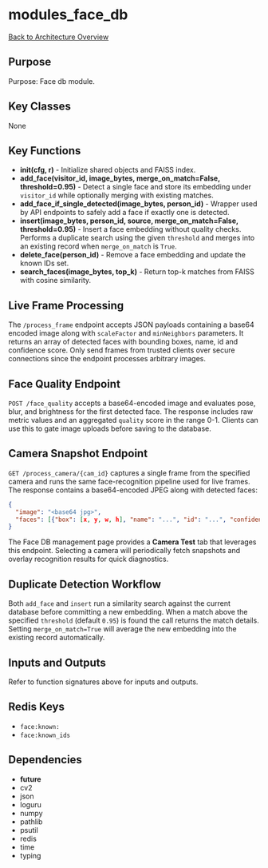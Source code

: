 # modules_face_db
[Back to Architecture Overview](../README.md)

## Purpose
Purpose: Face db module.

## Key Classes
None

## Key Functions
- **init(cfg, r)** - Initialize shared objects and FAISS index.
- **add_face(visitor_id, image_bytes, merge_on_match=False, threshold=0.95)** - Detect a single face and store its embedding under ``visitor_id`` while optionally merging with existing matches.
- **add_face_if_single_detected(image_bytes, person_id)** - Wrapper used by API endpoints to safely add a face if exactly one is detected.
- **insert(image_bytes, person_id, source, merge_on_match=False, threshold=0.95)** - Insert a face embedding without quality checks. Performs a duplicate search using the given ``threshold`` and merges into an existing record when ``merge_on_match`` is ``True``.
- **delete_face(person_id)** - Remove a face embedding and update the known IDs set.
- **search_faces(image_bytes, top_k)** - Return top-k matches from FAISS with cosine similarity.

## Live Frame Processing

The `/process_frame` endpoint accepts JSON payloads containing a base64 encoded
image along with `scaleFactor` and `minNeighbors` parameters. It returns an
array of detected faces with bounding boxes, name, id and confidence score.
Only send frames from trusted clients over secure connections since the
endpoint processes arbitrary images.

## Face Quality Endpoint

`POST /face_quality` accepts a base64-encoded image and evaluates
pose, blur, and brightness for the first detected face. The response
includes raw metric values and an aggregated `quality` score in the
range 0-1. Clients can use this to gate image uploads before saving to
the database.

## Camera Snapshot Endpoint

`GET /process_camera/{cam_id}` captures a single frame from the specified
camera and runs the same face-recognition pipeline used for live frames.
The response contains a base64-encoded JPEG along with detected faces:

```json
{
  "image": "<base64 jpg>",
  "faces": [{"box": [x, y, w, h], "name": "...", "id": "...", "confidence": 0.0}]
}
```

The Face DB management page provides a **Camera Test** tab that leverages
this endpoint. Selecting a camera will periodically fetch snapshots and
overlay recognition results for quick diagnostics.

## Duplicate Detection Workflow

Both ``add_face`` and ``insert`` run a similarity search against the current
database before committing a new embedding. When a match above the specified
``threshold`` (default ``0.95``) is found the call returns the match details.
Setting ``merge_on_match=True`` will average the new embedding into the
existing record automatically.

## Inputs and Outputs
Refer to function signatures above for inputs and outputs.

## Redis Keys
- `face:known:`
- `face:known_ids`

## Dependencies
- __future__
- cv2
- json
- loguru
- numpy
- pathlib
- psutil
- redis
- time
- typing

